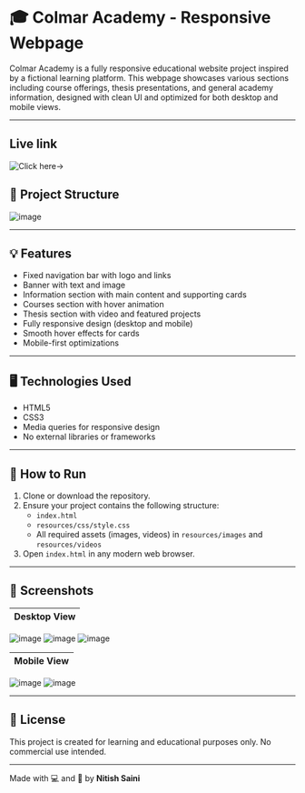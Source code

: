 # 🎓 Colmar Academy - Responsive Webpage

Colmar Academy is a fully responsive educational website project inspired by a fictional learning platform. This webpage showcases various sections including course offerings, thesis presentations, and general academy information, designed with clean UI and optimized for both desktop and mobile views.

---
## Live link
![Click here-> ](https://nitish-ai.github.io/Colmar-Academy/)

## 📁 Project Structure

![image](https://github.com/user-attachments/assets/ddfa7f14-6a58-4944-8e98-b31a4bcc2951)


---

## 💡 Features

- Fixed navigation bar with logo and links
- Banner with text and image
- Information section with main content and supporting cards
- Courses section with hover animation
- Thesis section with video and featured projects
- Fully responsive design (desktop and mobile)
- Smooth hover effects for cards
- Mobile-first optimizations

---

## 🖥️ Technologies Used

- HTML5  
- CSS3  
- Media queries for responsive design  
- No external libraries or frameworks

---

## 🚀 How to Run

1. Clone or download the repository.
2. Ensure your project contains the following structure:
   - `index.html`
   - `resources/css/style.css`
   - All required assets (images, videos) in `resources/images` and `resources/videos`
3. Open `index.html` in any modern web browser.

---

## 📸 Screenshots

| Desktop View |
|--------------|
![image](https://github.com/user-attachments/assets/a54a8772-5a72-423f-8e80-53e667892855)
![image](https://github.com/user-attachments/assets/2a7ee487-877a-4811-8187-b1dfa22604d1)
![image](https://github.com/user-attachments/assets/41b3fd15-8ae3-4627-83f3-e23e4859b4dc)

| Mobile View |
|-------------|
![image](https://github.com/user-attachments/assets/d6071b6b-72f6-44a0-b24e-40b00f9799c7)
![image](https://github.com/user-attachments/assets/454a0f8e-32ac-4a6a-9533-8474910c9654)

---

## 📄 License

This project is created for learning and educational purposes only. No commercial use intended.

---

Made with 💻 and 🎨 by **Nitish Saini**

